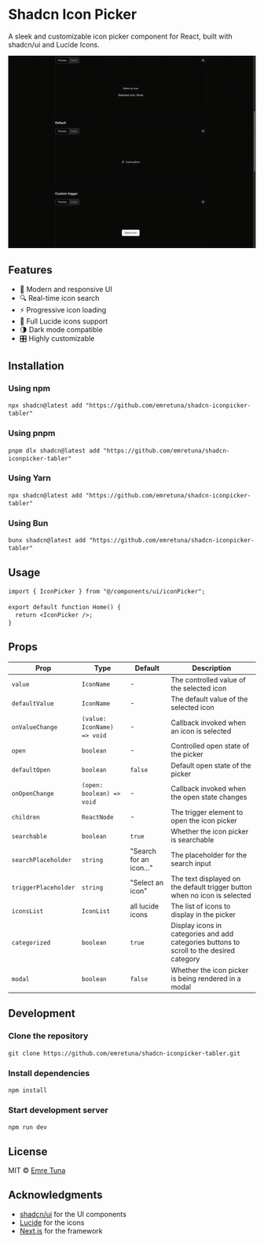 # Shadcn Icon Picker

A sleek and customizable icon picker component for React, built with shadcn/ui and Lucide Icons.

<div align="center">
  <img src="https://raw.githubusercontent.com/emretuna/shadcn-iconpicker-tabler/refs/heads/main/public/preview.gif" width="600" />
</div>

## Features

- 🎨 Modern and responsive UI
- 🔍 Real-time icon search
- ⚡️ Progressive icon loading
- 🎯 Full Lucide icons support
- 🌗 Dark mode compatible
- 🎛️ Highly customizable

## Installation

### Using npm
```shell
npx shadcn@latest add "https://github.com/emretuna/shadcn-iconpicker-tabler"
```

### Using pnpm
```shell
pnpm dlx shadcn@latest add "https://github.com/emretuna/shadcn-iconpicker-tabler"
```

### Using Yarn
```shell
npx shadcn@latest add "https://github.com/emretuna/shadcn-iconpicker-tabler"
```

### Using Bun
```shell
bunx shadcn@latest add "https://github.com/emretuna/shadcn-iconpicker-tabler"
```

## Usage

```tsx
import { IconPicker } from "@/components/ui/iconPicker";
  
export default function Home() {
  return <IconPicker />;
}
```

## Props

| Prop | Type | Default | Description |
|------|------|---------|-------------|
| `value` | `IconName` | - | The controlled value of the selected icon |
| `defaultValue` | `IconName` | - | The default value of the selected icon |
| `onValueChange` | `(value: IconName) => void` | - | Callback invoked when an icon is selected |
| `open` | `boolean` | - | Controlled open state of the picker |
| `defaultOpen` | `boolean` | `false` | Default open state of the picker |
| `onOpenChange` | `(open: boolean) => void` | - | Callback invoked when the open state changes |
| `children` | `ReactNode` | - | The trigger element to open the icon picker |
| `searchable` | `boolean` | `true` | Whether the icon picker is searchable |
| `searchPlaceholder` | `string` | "Search for an icon..." | The placeholder for the search input |
| `triggerPlaceholder` | `string` | "Select an icon" | The text displayed on the default trigger button when no icon is selected |
| `iconsList` | `IconList` | all lucide icons | The list of icons to display in the picker |
| `categorized` | `boolean` | `true` | Display icons in categories and add categories buttons to scroll to the desired category |
| `modal` | `boolean` | `false` | Whether the icon picker is being rendered in a modal |

## Development

### Clone the repository
```shell
git clone https://github.com/emretuna/shadcn-iconpicker-tabler.git
```

### Install dependencies
```shell
npm install
```

### Start development server
```shell
npm run dev
```

## License

MIT © [Emre Tuna](https://github.com/emretuna)

## Acknowledgments

- [shadcn/ui](https://ui.shadcn.com) for the UI components
- [Lucide](https://lucide.dev) for the icons
- [Next.js](https://nextjs.org) for the framework
